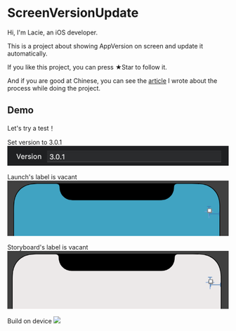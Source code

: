 # ScreenVersionUpdate
Hi, I'm Lacie, an iOS developer.

This is a project about showing AppVersion on screen and update it automatically.

If you like this project, you can press ★Star to follow it.

And if you are good at Chinese, you can see the [article](https://ithelp.ithome.com.tw/articles/10226352) I wrote about the process while doing the project.

## Demo

Let's try a test！

Set version to 3.0.1
<img src="https://github.com/yuyuma17/ScreenVersionUpdate/blob/master/Demo/demo1.png"> 

Launch's label is vacant
<img src="https://github.com/yuyuma17/ScreenVersionUpdate/blob/master/Demo/demo2.png"> 

Storyboard's label is vacant
<img src="https://github.com/yuyuma17/ScreenVersionUpdate/blob/master/Demo/demo3.png"> 

Build on device
<img src="https://github.com/yuyuma17/ScreenVersionUpdate/blob/master/Demo/demo4.gif"> 

